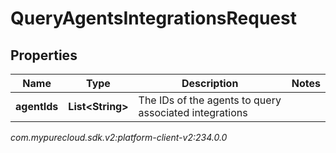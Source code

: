 # QueryAgentsIntegrationsRequest


## Properties

| Name | Type | Description | Notes |
| ------------ | ------------- | ------------- | ------------- |
| **agentIds** | **List&lt;String&gt;** | The IDs of the agents to query associated integrations |  |




_com.mypurecloud.sdk.v2:platform-client-v2:234.0.0_
